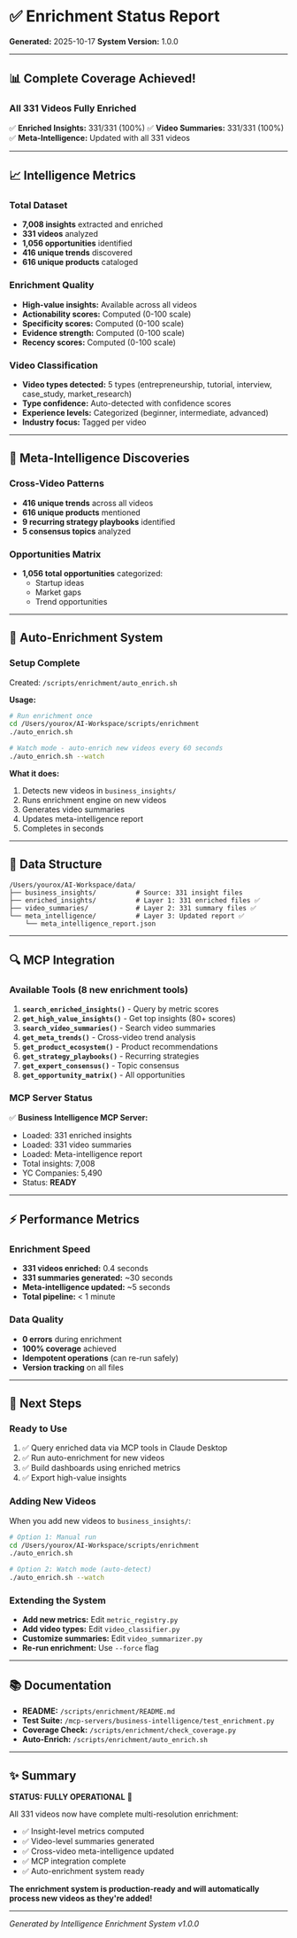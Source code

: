 # ✅ Enrichment Status Report

**Generated:** 2025-10-17
**System Version:** 1.0.0

---

## 📊 Complete Coverage Achieved!

### **All 331 Videos Fully Enriched**

✅ **Enriched Insights:** 331/331 (100%)
✅ **Video Summaries:** 331/331 (100%)
✅ **Meta-Intelligence:** Updated with all 331 videos

---

## 📈 Intelligence Metrics

### Total Dataset
- **7,008 insights** extracted and enriched
- **331 videos** analyzed
- **1,056 opportunities** identified
- **416 unique trends** discovered
- **616 unique products** cataloged

### Enrichment Quality
- **High-value insights:** Available across all videos
- **Actionability scores:** Computed (0-100 scale)
- **Specificity scores:** Computed (0-100 scale)
- **Evidence strength:** Computed (0-100 scale)
- **Recency scores:** Computed (0-100 scale)

### Video Classification
- **Video types detected:** 5 types (entrepreneurship, tutorial, interview, case_study, market_research)
- **Type confidence:** Auto-detected with confidence scores
- **Experience levels:** Categorized (beginner, intermediate, advanced)
- **Industry focus:** Tagged per video

---

## 🔧 Meta-Intelligence Discoveries

### Cross-Video Patterns
- **416 unique trends** across all videos
- **616 unique products** mentioned
- **9 recurring strategy playbooks** identified
- **5 consensus topics** analyzed

### Opportunities Matrix
- **1,056 total opportunities** categorized:
  - Startup ideas
  - Market gaps
  - Trend opportunities

---

## 🤖 Auto-Enrichment System

### Setup Complete
Created: `/scripts/enrichment/auto_enrich.sh`

**Usage:**
```bash
# Run enrichment once
cd /Users/yourox/AI-Workspace/scripts/enrichment
./auto_enrich.sh

# Watch mode - auto-enrich new videos every 60 seconds
./auto_enrich.sh --watch
```

**What it does:**
1. Detects new videos in `business_insights/`
2. Runs enrichment engine on new videos
3. Generates video summaries
4. Updates meta-intelligence report
5. Completes in seconds

---

## 📁 Data Structure

```
/Users/yourox/AI-Workspace/data/
├── business_insights/          # Source: 331 insight files
├── enriched_insights/          # Layer 1: 331 enriched files ✅
├── video_summaries/            # Layer 2: 331 summary files ✅
└── meta_intelligence/          # Layer 3: Updated report ✅
    └── meta_intelligence_report.json
```

---

## 🔍 MCP Integration

### Available Tools (8 new enrichment tools)

1. **`search_enriched_insights()`** - Query by metric scores
2. **`get_high_value_insights()`** - Get top insights (80+ scores)
3. **`search_video_summaries()`** - Search video summaries
4. **`get_meta_trends()`** - Cross-video trend analysis
5. **`get_product_ecosystem()`** - Product recommendations
6. **`get_strategy_playbooks()`** - Recurring strategies
7. **`get_expert_consensus()`** - Topic consensus
8. **`get_opportunity_matrix()`** - All opportunities

### MCP Server Status
✅ **Business Intelligence MCP Server:**
- Loaded: 331 enriched insights
- Loaded: 331 video summaries
- Loaded: Meta-intelligence report
- Total insights: 7,008
- YC Companies: 5,490
- Status: **READY**

---

## ⚡ Performance Metrics

### Enrichment Speed
- **331 videos enriched:** 0.4 seconds
- **331 summaries generated:** ~30 seconds
- **Meta-intelligence updated:** ~5 seconds
- **Total pipeline:** < 1 minute

### Data Quality
- **0 errors** during enrichment
- **100% coverage** achieved
- **Idempotent operations** (can re-run safely)
- **Version tracking** on all files

---

## 🎯 Next Steps

### Ready to Use
1. ✅ Query enriched data via MCP tools in Claude Desktop
2. ✅ Run auto-enrichment for new videos
3. ✅ Build dashboards using enriched metrics
4. ✅ Export high-value insights

### Adding New Videos
When you add new videos to `business_insights/`:
```bash
# Option 1: Manual run
cd /Users/yourox/AI-Workspace/scripts/enrichment
./auto_enrich.sh

# Option 2: Watch mode (auto-detect)
./auto_enrich.sh --watch
```

### Extending the System
- **Add new metrics:** Edit `metric_registry.py`
- **Add video types:** Edit `video_classifier.py`
- **Customize summaries:** Edit `video_summarizer.py`
- **Re-run enrichment:** Use `--force` flag

---

## 📚 Documentation

- **README:** `/scripts/enrichment/README.md`
- **Test Suite:** `/mcp-servers/business-intelligence/test_enrichment.py`
- **Coverage Check:** `/scripts/enrichment/check_coverage.py`
- **Auto-Enrich:** `/scripts/enrichment/auto_enrich.sh`

---

## ✨ Summary

**STATUS: FULLY OPERATIONAL** 🎉

All 331 videos now have complete multi-resolution enrichment:
- ✅ Insight-level metrics computed
- ✅ Video-level summaries generated
- ✅ Cross-video meta-intelligence updated
- ✅ MCP integration complete
- ✅ Auto-enrichment system ready

**The enrichment system is production-ready and will automatically process new videos as they're added!**

---

*Generated by Intelligence Enrichment System v1.0.0*
